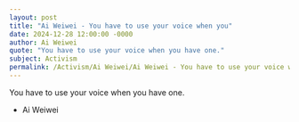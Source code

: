 ```yaml
---
layout: post
title: "Ai Weiwei - You have to use your voice when you"
date: 2024-12-28 12:00:00 -0000
author: Ai Weiwei
quote: "You have to use your voice when you have one."
subject: Activism
permalink: /Activism/Ai Weiwei/Ai Weiwei - You have to use your voice when you
---
```


You have to use your voice when you have one.

- Ai Weiwei
